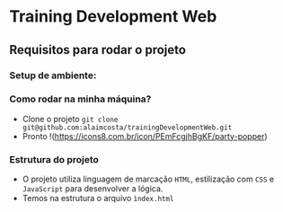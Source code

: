 # Training Development Web

## Requisitos para rodar o projeto

### Setup de ambiente:

### Como rodar na minha máquina?
- Clone o projeto `git clone git@github.com:alaimcosta/trainingDevelopmentWeb.git`
- Pronto !(https://icons8.com.br/icon/PEmFcgjhBgKF/party-popper) 

### Estrutura do projeto
- O projeto utiliza linguagem de marcação `HTML`, estilização com `CSS` e `JavaScript` para desenvolver a lógica. 
- Temos na estrutura o arquivo `ìndex.html`
